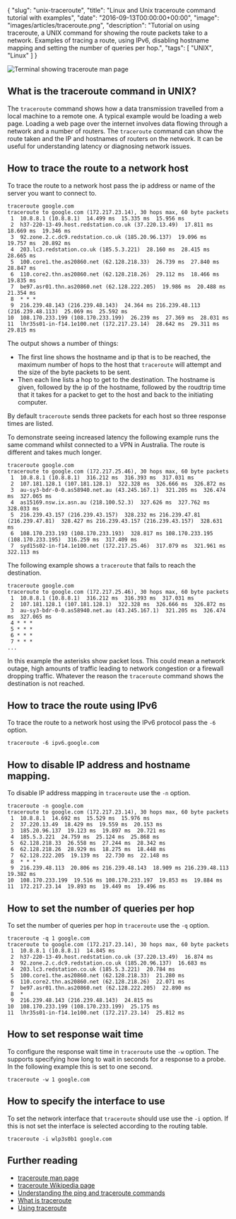 {
  "slug": "unix-traceroute",
  "title": "Linux and Unix traceroute command tutorial with examples",
  "date": "2016-09-13T00:00:00+00:00",
  "image": "images/articles/traceroute.png",
  "description": "Tutorial on using traceroute, a UNIX command for showing the route packets take to a network. Examples of tracing a route, using IPv6, disabling hostname mapping and setting the number of queries per hop.",
  "tags": [
    "UNIX",
    "Linux"
  ]
}

![Terminal showing traceroute man page][2]

## What is the traceroute command in UNIX?

The `traceroute` command shows how a data transmission travelled from a local machine to a remote one. A typical example would be loading a web page. Loading a web page over the internet involves data flowing through a network and a number of routers. The `traceroute` command can show the route taken and the IP and hostnames of routers on the network. It can be useful for understanding latency or diagnosing network issues. 

## How to trace the route to a network host

To trace the route to a network host pass the ip address or name of the server you want to connect to.

    traceroute google.com
    traceroute to google.com (172.217.23.14), 30 hops max, 60 byte packets
     1  10.8.8.1 (10.8.8.1)  14.499 ms  15.335 ms  15.956 ms
     2  h37-220-13-49.host.redstation.co.uk (37.220.13.49)  17.811 ms  18.669 ms  19.346 ms
     3  92.zone.2.c.dc9.redstation.co.uk (185.20.96.137)  19.096 ms  19.757 ms  20.892 ms
     4  203.lc3.redstation.co.uk (185.5.3.221)  28.160 ms  28.415 ms  28.665 ms
     5  100.core1.the.as20860.net (62.128.218.33)  26.739 ms  27.840 ms  28.847 ms
     6  110.core2.thn.as20860.net (62.128.218.26)  29.112 ms  18.466 ms  19.835 ms
     7  be97.asr01.thn.as20860.net (62.128.222.205)  19.986 ms  20.488 ms  21.354 ms
     8  * * *
     9  216.239.48.143 (216.239.48.143)  24.364 ms 216.239.48.113 (216.239.48.113)  25.069 ms  25.592 ms
    10  108.170.233.199 (108.170.233.199)  26.239 ms  27.369 ms  28.031 ms
    11  lhr35s01-in-f14.1e100.net (172.217.23.14)  28.642 ms  29.311 ms  29.815 ms

The output shows a number of things: 

* The first line shows the hostname and ip that is to be reached, the maximum number of hops to the host that `traceroute` will attempt and the size of the byte packets to be sent. 
* Then each line lists a hop to get to the destination. The hostname is given, followed by the ip of the hostname, followed by the roudtrip time that it takes for a packet to get to the host and back to the initiating computer. 

By default `traceroute` sends three packets for each host so three response times are listed. 

To demonstrate seeing increased latency the following example runs the same command whilst connected to a VPN in Australia. The route is different and takes much longer. 

    traceroute google.com
    traceroute to google.com (172.217.25.46), 30 hops max, 60 byte packets
     1  10.8.8.1 (10.8.8.1)  316.212 ms  316.393 ms  317.031 ms
     2  107.181.128.1 (107.181.128.1)  322.328 ms  326.666 ms  326.872 ms
     3  au-sy3-bdr-0-0.as58940.net.au (43.245.167.1)  321.205 ms  326.474 ms  327.065 ms
     4  as15169.nsw.ix.asn.au (218.100.52.3)  327.626 ms  327.762 ms  328.033 ms
     5  216.239.43.157 (216.239.43.157)  328.232 ms 216.239.47.81 (216.239.47.81)  328.427 ms 216.239.43.157 (216.239.43.157)  328.631 ms
     6  108.170.233.193 (108.170.233.193)  328.817 ms 108.170.233.195 (108.170.233.195)  316.259 ms  317.409 ms
     7  syd15s02-in-f14.1e100.net (172.217.25.46)  317.079 ms  321.961 ms  322.113 ms

The following example shows a `traceroute` that fails to reach the destination.

    traceroute google.com
    traceroute to google.com (172.217.25.46), 30 hops max, 60 byte packets
     1  10.8.8.1 (10.8.8.1)  316.212 ms  316.393 ms  317.031 ms
     2  107.181.128.1 (107.181.128.1)  322.328 ms  326.666 ms  326.872 ms
     3  au-sy3-bdr-0-0.as58940.net.au (43.245.167.1)  321.205 ms  326.474 ms  327.065 ms
     4 * * *
     5 * * *
     6 * * *
     7 * * *
    ...

In this example the asterisks show packet loss. This could mean a network outage, high amounts of traffic leading to network congestion or a firewall dropping traffic. Whatever the reason the `traceroute` command shows the destination is not reached. 

## How to trace the route using IPv6

To trace the route to a network host using the IPv6 protocol pass the `-6` option.

    traceroute -6 ipv6.google.com

## How to disable IP address and hostname mapping.

To disable IP address mapping in `traceroute` use the `-n` option.

    traceroute -n google.com
    traceroute to google.com (172.217.23.14), 30 hops max, 60 byte packets
     1  10.8.8.1  14.692 ms  15.529 ms  15.976 ms
     2  37.220.13.49  18.429 ms  19.559 ms  20.153 ms
     3  185.20.96.137  19.123 ms  19.897 ms  20.721 ms
     4  185.5.3.221  24.759 ms  25.124 ms  25.868 ms
     5  62.128.218.33  26.558 ms  27.244 ms  28.342 ms
     6  62.128.218.26  28.929 ms  18.275 ms  18.448 ms
     7  62.128.222.205  19.139 ms  22.730 ms  22.148 ms
     8  * * *
     9  216.239.48.113  20.806 ms 216.239.48.143  18.909 ms 216.239.48.113  19.382 ms
    10  108.170.233.199  19.516 ms 108.170.233.197  19.853 ms  19.884 ms
    11  172.217.23.14  19.893 ms  19.449 ms  19.496 ms

## How to set the number of queries per hop

To set the number of queries per hop in `traceroute` use the `-q` option.

    traceroute -q 1 google.com
    traceroute to google.com (172.217.23.14), 30 hops max, 60 byte packets
     1  10.8.8.1 (10.8.8.1)  14.845 ms
     2  h37-220-13-49.host.redstation.co.uk (37.220.13.49)  16.874 ms
     3  92.zone.2.c.dc9.redstation.co.uk (185.20.96.137)  16.683 ms
     4  203.lc3.redstation.co.uk (185.5.3.221)  20.784 ms
     5  100.core1.the.as20860.net (62.128.218.33)  21.280 ms
     6  110.core2.thn.as20860.net (62.128.218.26)  22.071 ms
     7  be97.asr01.thn.as20860.net (62.128.222.205)  22.890 ms
     8  *
     9  216.239.48.143 (216.239.48.143)  24.815 ms
    10  108.170.233.199 (108.170.233.199)  25.175 ms
    11  lhr35s01-in-f14.1e100.net (172.217.23.14)  25.812 ms

## How to set response wait time

To configure the response wait time in `traceroute` use the `-w` option. The supports specifying how long to wait in seconds for a response to a probe. In the following example this is set to one second. 

    traceroute -w 1 google.com

## How to specify the interface to use 

To set the network interface that `traceroute` should use use the `-i` option. If this is not set the interface is selected according to the routing table. 

    traceroute -i wlp3s0b1 google.com

## Further reading 
* [traceroute man page][1]
* [traceroute Wikipedia page][3]
* [Understanding the ping and traceroute commands][4]
* [What is traceroute][5]
* [Using traceroute][6]

[1]: http://linux.die.net/man/8/traceroute
[2]: /images/articles/traceroute.png "Linux and Unix ps command"
[3]: https://en.wikipedia.org/wiki/Traceroute
[4]: https://www.cisco.com/c/en/us/support/docs/ios-nx-os-software/ios-software-releases-121-mainline/12778-ping-traceroute.html
[5]: http://whatismyipaddress.com/traceroute
[6]: http://www.exit109.com/~jeremy/news/providers/traceroute.html

